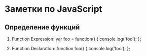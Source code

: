 # Заметки по JavaScript


## Определение функций
1. Function Expression:
var foo = function() {
  console.log('foo');
};

2. Function Declaration:
function foo() {
  console.log('foo');
};
